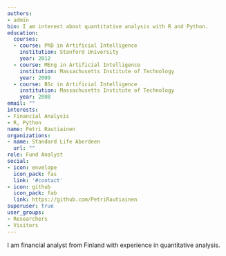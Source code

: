 ```yaml
---
authors:
- admin
bio: I am interest about quantitative analysis with R and Python.
education:
  courses:
  - course: PhD in Artificial Intelligence
    institution: Stanford University
    year: 2012
  - course: MEng in Artificial Intelligence
    institution: Massachusetts Institute of Technology
    year: 2009
  - course: BSc in Artificial Intelligence
    institution: Massachusetts Institute of Technology
    year: 2008
email: ""
interests:
- Financial Analysis
- R, Python
name: Petri Rautiainen
organizations:
- name: Standard Life Aberdeen
  url: ""
role: Fund Analyst
social:
- icon: envelope
  icon_pack: fas
  link: '#contact'
- icon: github
  icon_pack: fab
  link: https://github.com/PetriRautiainen
superuser: true
user_groups:
- Researchers
- Visitors
---
```


I am financial analyst from Finland with experience in quantitative analysis. 

